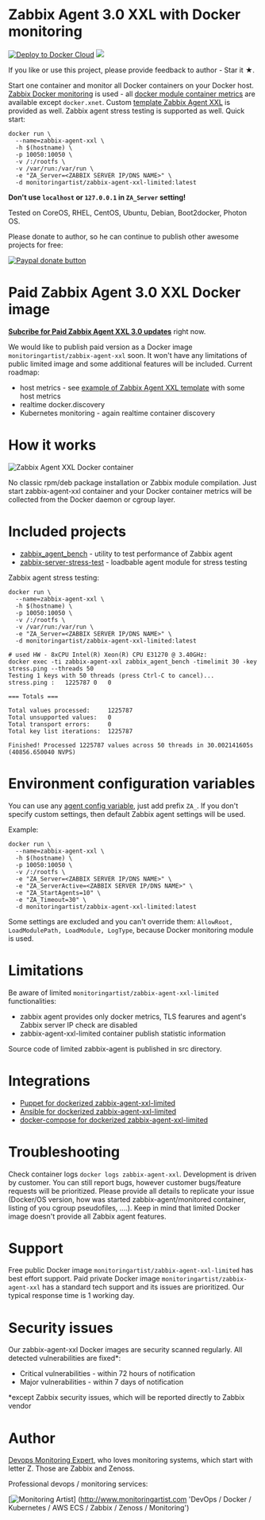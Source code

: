 # Zabbix Agent 3.0 XXL with Docker monitoring

[![Deploy to Docker Cloud](https://files.cloud.docker.com/images/deploy-to-dockercloud.svg)](https://cloud.docker.com/stack/deploy/?repo=https://github.com/monitoringartist/zabbix-agent-xxl) [![](https://badge.imagelayers.io/monitoringartist/zabbix-agent-xxl-limited:latest.svg)](https://imagelayers.io/?images=monitoringartist/zabbix-agent-xxl-limited:latest)

If you like or use this project, please provide feedback to author - Star it ★.

Start one container and monitor all Docker containers on your Docker host. [Zabbix Docker monitoring](https://github.com/monitoringartist/zabbix-docker-monitoring) is used - all [docker module container metrics](https://github.com/monitoringartist/Zabbix-Docker-Monitoring) are available except `docker.xnet`. Custom [template Zabbix Agent XXL](https://github.com/monitoringartist/zabbix-agent-xxl/tree/master/template) is provided as well. Zabbix agent stress testing is supported as well. Quick start:

```
docker run \
  --name=zabbix-agent-xxl \
  -h $(hostname) \
  -p 10050:10050 \
  -v /:/rootfs \
  -v /var/run:/var/run \
  -e "ZA_Server=<ZABBIX SERVER IP/DNS NAME>" \
  -d monitoringartist/zabbix-agent-xxl-limited:latest
```

**Don't use `localhost` or `127.0.0.1` in `ZA_Server` setting!**

Tested on CoreOS, RHEL, CentOS, Ubuntu, Debian, Boot2docker, Photon OS.

Please donate to author, so he can continue to publish other awesome projects 
for free:

[![Paypal donate button](http://jangaraj.com/img/github-donate-button02.png)](https://www.paypal.com/cgi-bin/webscr?cmd=_s-xclick&hosted_button_id=8LB6J222WRUZ4)

# Paid Zabbix Agent 3.0 XXL Docker image

**[Subcribe for Paid Zabbix Agent XXL 3.0 updates](https://docs.google.com/forms/d/15TAGdkusa2r1TNVxf0ZeZtYaCCXPiubao1IYSbg1Z3Y/viewform)** right now.

We would like to publish paid version as a Docker image `monitoringartist/zabbix-agent-xxl` soon. It won't have any limitations of public limited image and some additional features will be included. Current roadmap:

- host metrics - see [example of Zabbix Agent XXL template](https://raw.githubusercontent.com/monitoringartist/zabbix-agent-xxl/master/doc/Template-Zabbix-Agent-XXL.png) with some host metrics 
- realtime docker.discovery
- Kubernetes monitoring - again realtime container discovery  

# How it works

![Zabbix Agent XXL Docker container](https://raw.githubusercontent.com/monitoringartist/zabbix-agent-xxl/master/doc/zabbix-agent-xxl-schema.png) 

No classic rpm/deb package installation or Zabbix module compilation. Just start
zabbix-agent-xxl container and your Docker container metrics will be collected
from the Docker daemon or cgroup layer.

# Included projects
 
 * [zabbix_agent_bench](https://github.com/cavaliercoder/zabbix_agent_bench) - utility to test performance of Zabbix agent
 * [zabbix-server-stress-test](https://github.com/monitoringartist/zabbix-server-stress-test) - loadbable agent module for stress testing

Zabbix agent stress testing:

```
docker run \
  --name=zabbix-agent-xxl \
  -h $(hostname) \
  -p 10050:10050 \
  -v /:/rootfs \
  -v /var/run:/var/run \  
  -e "ZA_Server=<ZABBIX SERVER IP/DNS NAME>" \
  -d monitoringartist/zabbix-agent-xxl-limited:latest
  
# used HW - 8xCPU Intel(R) Xeon(R) CPU E31270 @ 3.40GHz:
docker exec -ti zabbix-agent-xxl zabbix_agent_bench -timelimit 30 -key stress.ping --threads 50
Testing 1 keys with 50 threads (press Ctrl-C to cancel)...
stress.ping :	1225787	0	0

=== Totals ===

Total values processed:		1225787
Total unsupported values:	0
Total transport errors:		0
Total key list iterations:	1225787

Finished! Processed 1225787 values across 50 threads in 30.002141605s (40856.650040 NVPS)
```

# Environment configuration variables

You can use any [agent config variable](https://www.zabbix.com/documentation/3.0/manual/appendix/config/zabbix_agentd), just add prefix `ZA_`.
If you don't specify custom settings, then default Zabbix agent settings will be used.

Example:

```
docker run \
  --name=zabbix-agent-xxl \
  -h $(hostname) \
  -p 10050:10050 \
  -v /:/rootfs \
  -e "ZA_Server=<ZABBIX SERVER IP/DNS NAME>" \
  -e "ZA_ServerActive=<ZABBIX SERVER IP/DNS NAME>" \
  -e "ZA_StartAgents=10" \
  -e "ZA_Timeout=30" \
  -d monitoringartist/zabbix-agent-xxl-limited:latest
```

Some settings are excluded and you can't override them: `AllowRoot, LoadModulePath, LoadModule, LogType`, because Docker monitoring module is used. 

# Limitations

Be aware of limited `monitoringartist/zabbix-agent-xxl-limited` functionalities:

- zabbix agent provides only docker metrics, TLS fearures and agent's Zabbix server IP check are disabled
- zabbix-agent-xxl-limited container publish statistic information

Source code of limited zabbix-agent is published in src directory.

# Integrations

* [Puppet for dockerized zabbix-agent-xxl-limited](https://github.com/monitoringartist/zabbix-agent-xxl/blob/master/puppet.md)
* [Ansible for dockerized zabbix-agent-xxl-limited](https://github.com/monitoringartist/zabbix-agent-xxl/blob/master/ansible.md)
* [docker-compose for dockerized zabbix-agent-xxl-limited](https://github.com/monitoringartist/zabbix-agent-xxl/blob/master/docker-compose.yml)

# Troubleshooting

Check container logs `docker logs zabbix-agent-xxl`. Development is driven by customer. You can still report bugs, however customer bugs/feature requests will be prioritized. Please provide all details to replicate your issue (Docker/OS version, how was started zabbix-agent/monitored container, listing of you cgroup pseudofiles, ....). Keep in mind that limited Docker image doesn't provide all Zabbix agent features.

# Support

Free public Docker image `monitoringartist/zabbix-agent-xxl-limited` has best effort support. Paid private Docker image `monitoringartist/zabbix-agent-xxl` has a standard tech support and its issues are prioritized. Our typical response time is 1 working day.

# Security issues

Our zabbix-agent-xxl Docker images are security scanned regularly. All detected vulnerabilities are fixed*:

* Critical vulnerabilities - within 72 hours of notification
* Major vulnerabilities - within 7 days of notification
 
\*except Zabbix security issues, which will be reported directly to Zabbix vendor

# Author

[Devops Monitoring Expert](http://www.jangaraj.com 'DevOps / Docker / Kubernetes / AWS ECS / Zabbix / Zenoss / Monitoring'),
who loves monitoring systems, which start with letter Z. Those are Zabbix and Zenoss.

Professional devops / monitoring services:

[![Monitoring Artist](http://monitoringartist.com/img/github-monitoring-artist-logo.jpg)]
(http://www.monitoringartist.com 'DevOps / Docker / Kubernetes / AWS ECS / Zabbix / Zenoss / Monitoring')
